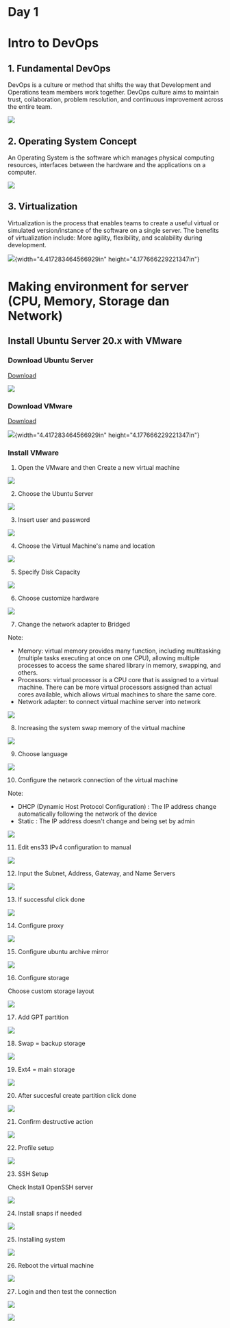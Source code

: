 # Day 1

# Intro to DevOps

## 1. Fundamental DevOps

DevOps is a culture or method that shifts the way that Development and Operations team members work together. DevOps culture aims to maintain trust, collaboration, problem resolution, and continuous improvement across the entire team.

![](./media/devops.jpg)

## 2. Operating System Concept

An Operating System is the software which manages physical computing resources, interfaces between the hardware and the applications on a computer.

![](./media/os.png)

## 3. Virtualization

Virtualization is the process that enables teams to create a useful virtual or simulated version/instance of the software on a single server.
The benefits of virtualization include: More agility, flexibility, and scalability during development.

![](./media/virtualization.JPG){width="4.417283464566929in"
height="4.177666229221347in"}

# Making environment for server (CPU, Memory, Storage dan Network)

## Install Ubuntu Server 20.x with VMware
### Download Ubuntu Server
[Download](https://ubuntu.com/download/server)

![](./media/ubuntu.png)

### Download VMware
[Download](https://www.vmware.com/products/workstation-player/workstation-player-evaluation.html)

![](./media/vmware.jpg){width="4.417283464566929in"
height="4.177666229221347in"}

### Install VMware
1. Open the VMware and then Create a new virtual machine

![](./media/1.png)

2. Choose the Ubuntu Server

![](./media/2.png)

3. Insert user and password

![](./media/3.png)

4. Choose the Virtual Machine's name and location

![](./media/4.png)

5. Specify Disk Capacity

![](./media/5.png)

6. Choose customize hardware

![](./media/6.png)

7. Change the network adapter to Bridged

Note:
- Memory: virtual memory provides many function, including multitasking (multiple tasks executing at once on one CPU), allowing multiple processes to access the same shared library in memory, swapping, and others.
- Processors: virtual processor is a CPU core that is assigned to a virtual machine. There can be more virtual processors assigned than actual cores available, which allows virtual machines to share the same core.
- Network adapter: to connect virtual machine server into network

![](./media/7.png)

8. Increasing the system swap memory of the virtual machine

![](./media/8.png)

9. Choose language

![](./media/9.png)

10. Configure the network connection of the virtual machine

Note:
- DHCP (Dynamic Host Protocol Configuration) : The IP address change automatically following the network of the device
- Static : The IP address doesn't change and being set by admin

![](./media/10.png)

11. Edit ens33 IPv4 configuration to manual

![](./media/11.png)

12. Input the Subnet, Address, Gateway, and Name Servers

![](./media/12.png)

13. If successful click done

![](./media/13.png)

14. Configure proxy

![](./media/14.png)

15. Configure ubuntu archive mirror

![](./media/15.png)

16. Configure storage

Choose custom storage layout

![](./media/16.png)

17. Add GPT partition

![](./media/17.png)

18. Swap = backup storage

![](./media/18.png)

19. Ext4 = main storage

![](./media/19.png)

20. After succesful create partition click done

![](./media/20.png)

21. Confirm destructive action

![](./media/21.png)

22. Profile setup

![](./media/22.png)

23. SSH Setup

Check Install OpenSSH server

![](./media/23.png)

24. Install snaps if needed

![](./media/24.png)

25. Installing system

![](./media/25.png)

26. Reboot the virtual machine 

![](./media/26.png)

27. Login and then test the connection

![](./media/27.png)

![](./media/28.png)
